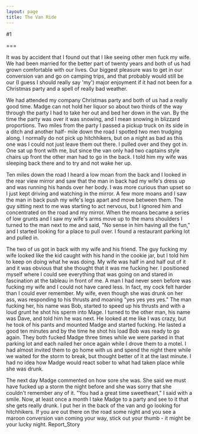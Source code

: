 ```yaml
---
layout: page
title: The Van Ride
---
```

#1 

===

It was by accident that I found out that I like seeing other men fuck my wife. We had been married for the better part of twenty years and both of us had grown comfortable with our lives. Our biggest pleasure was to get in our conversion van and go on camping trips, and that probably would still be our (I guess I should really say 'my') major enjoyment if it had not been for a Christmas party and a spell of really bad weather. 

We had attended my company Christmas party and both of us had a really good time. Madge can not hold her liquor so about two thirds of the way through the party I had to take her out and bed her down in the van. By the time the party was over it was snowing, and I mean snowing in blizzard proportions. Two miles from the party I passed a pickup truck on its side in a ditch and another half- mile down the road I spotted two men trudging along. I normally do not pick up hitchhikers, but on a night as bad as this one was I could not just leave them out there. I pulled over and they got in. One sat up front with me, but since the van only had two captains style chairs up front the other man had to go in the back. I told him my wife was sleeping back there and to try and not wake her up. 

Ten miles down the road I heard a low moan from the back and I looked in the rear view mirror and saw that the man in back had my wife's dress up and was running his hands over her body. I was more curious than upset so I just kept driving and watching in the mirror. A few more moans and I saw the man in back push my wife's legs apart and move between them. The guy sitting next to me was starting to act nervous, but I ignored him and concentrated on the road and my mirror. When the moans became a series of low grunts and I saw my wife's arms move up to the mans shoulders I turned to the man next to me and said, "No sense in him having all the fun," and I started looking for a place to pull over. I found a restaurant parking lot and pulled in. 

The two of us got in back with my wife and his friend. The guy fucking my wife looked like the kid caught with his hand in the cookie jar, but I told him to keep on doing what he was doing. My wife was half in and half out of it and it was obvious that she thought that it was me fucking her. I positioned myself where I could see everything that was going on and stared in fascination at the tableau in front of me. A man I had never seen before was fucking my wife and I could not have cared less. In fact, my cock felt harder than I could ever remember. My wife, even though she was drunk on her ass, was responding to his thrusts and moaning "yes yes yes yes." The man fucking her, his name was Bob, started to speed up his thrusts and with a loud grunt he shot his sperm into Mage. I turned to the other man, his name was Dave, and told him he was next. He looked at me like I was crazy, but he took of his pants and mounted Madge and started fucking. He lasted a good ten minutes and by the time he shot his load Bob was ready to go again. They both fucked Madge three times while we were parked in that parking lot and each nailed her once again while I drove them to a motel. I had almost invited them to go home with us and spend the night there while we waited for the storm to break, but thought better of it at the last minute. I had no idea how Madge would react sober to what had taken place while she was drunk. 

The next day Madge commented on how sore she was. She said we must have fucked up a storm the night before and she was sorry that she couldn't remember any of it. "You had a great time sweetheart," I said with a smile. Now, at least once a month I take Madge to a party and see to it that she gets really drunk. I put her in the back of the van and go looking for hitchhikers. If you are out there on the road some night and you see a maroon conversion van coming your way, stick out your thumb - it might be your lucky night. Report_Story 
